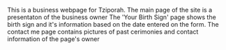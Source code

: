 This is a business webpage for Tziporah. 
The main page of the site is a presentaton of the business owner
The 'Your Birth Sign' page shows the birth sign and it's information based on the date entered on the form.
The contact me page contains pictures of past cerimonies and contact information of the page's owner